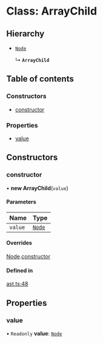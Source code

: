 # Class: ArrayChild

## Hierarchy

- [`Node`](node.md)

  ↳ **`ArrayChild`**

## Table of contents

### Constructors

- [constructor](arraychild.md#constructor)

### Properties

- [value](arraychild.md#value)

## Constructors

### constructor

• **new ArrayChild**(`value`)

#### Parameters

| Name    | Type              |
| :------ | :---------------- |
| `value` | [`Node`](node.md) |

#### Overrides

[Node](node.md).[constructor](node.md#constructor)

#### Defined in

[ast.ts:48](https://github.com/k8ts/hydrographer/blob/main/src/ast.ts#L48)

## Properties

### value

• `Readonly` **value**: [`Node`](node.md)
